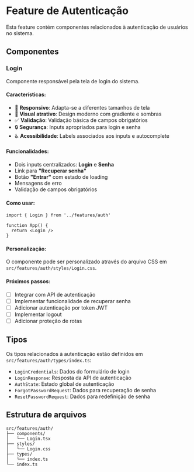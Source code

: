 # Feature de Autenticação

Esta feature contém componentes relacionados à autenticação de usuários no sistema.

## Componentes

### Login

Componente responsável pela tela de login do sistema.

#### Características:

- 📱 **Responsivo**: Adapta-se a diferentes tamanhos de tela
- 🎨 **Visual atrativo**: Design moderno com gradiente e sombras
- ✅ **Validação**: Validação básica de campos obrigatórios
- 🔒 **Segurança**: Inputs apropriados para login e senha
- ♿ **Acessibilidade**: Labels associados aos inputs e autocomplete

#### Funcionalidades:

- Dois inputs centralizados: **Login** e **Senha**
- Link para **"Recuperar senha"**
- Botão **"Entrar"** com estado de loading
- Mensagens de erro
- Validação de campos obrigatórios

#### Como usar:

```tsx
import { Login } from '../features/auth'

function App() {
  return <Login />
}
```

#### Personalização:

O componente pode ser personalizado através do arquivo CSS em `src/features/auth/styles/Login.css`.

#### Próximos passos:

- [ ] Integrar com API de autenticação
- [ ] Implementar funcionalidade de recuperar senha
- [ ] Adicionar autenticação por token JWT
- [ ] Implementar logout
- [ ] Adicionar proteção de rotas

## Tipos

Os tipos relacionados à autenticação estão definidos em `src/features/auth/types/index.ts`:

- `LoginCredentials`: Dados do formulário de login
- `LoginResponse`: Resposta da API de autenticação
- `AuthState`: Estado global de autenticação
- `ForgotPasswordRequest`: Dados para recuperação de senha
- `ResetPasswordRequest`: Dados para redefinição de senha

## Estrutura de arquivos

```
src/features/auth/
├── components/
│   └── Login.tsx
├── styles/
│   └── Login.css
├── types/
│   └── index.ts
└── index.ts
```
